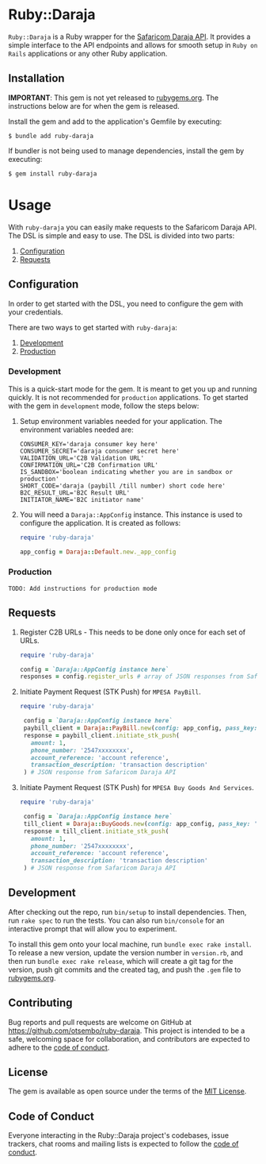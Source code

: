 # Ruby::Daraja

`Ruby::Daraja` is a Ruby wrapper for the [Safaricom Daraja API](https://developer.safaricom.co.ke). It provides a simple interface to the API endpoints and allows for smooth setup in `Ruby on Rails` applications or any other Ruby application.

## Installation

**IMPORTANT**: This gem is not yet released to [rubygems.org](https://rubygems.org). The instructions below are for when the gem is released.

Install the gem and add to the application's Gemfile by executing:

    $ bundle add ruby-daraja

If bundler is not being used to manage dependencies, install the gem by executing:

    $ gem install ruby-daraja

# Usage
With `ruby-daraja` you can easily make requests to the Safaricom Daraja API. The DSL is simple and easy to use. The DSL is divided into two parts:

1. [Configuration](#configuration)
2. [Requests](#requests)

## Configuration
In order to get started with the DSL, you need to configure the gem with your credentials. 

There are two ways to get started with `ruby-daraja`:
1. [Development](#development)
2. [Production](#production)


### Development
This is a quick-start mode for the gem. It is meant to get you up and running quickly. It is not recommended for `production` applications. To get started with the gem in `development` mode, follow the steps below:

1. Setup environment variables needed for your application. The environment variables needed are:
    ```shell
   CONSUMER_KEY='daraja consumer key here'
   CONSUMER_SECRET='daraja consumer secret here'
   VALIDATION_URL='C2B Validation URL'
   CONFIRMATION_URL='C2B Confirmation URL'
   IS_SANDBOX='boolean indicating whether you are in sandbox or production'
   SHORT_CODE='daraja (paybill /till number) short code here'
   B2C_RESULT_URL='B2C Result URL'
   INITIATOR_NAME='B2C initiator name' 
   ```
2. You will need a ```Daraja::AppConfig``` instance. This instance is used to configure the application. It is created as follows:
    ```ruby
    require 'ruby-daraja'
   
    app_config = Daraja::Default.new._app_config
    ```

### Production
`TODO: Add instructions for production mode`

## Requests

1. Register C2B URLs - This needs to be done only once for each set of URLs.
   ```ruby
   require 'ruby-daraja'
   
   config = `Daraja::AppConfig instance here`
   responses = config.register_urls # array of JSON responses from Safaricom Daraja API
   ```

2. Initiate Payment Request (STK Push) for `MPESA PayBill`.
   ```ruby
   require 'ruby-daraja'
   
    config = `Daraja::AppConfig instance here`
    paybill_client = Daraja::PayBill.new(config: app_config, pass_key: 'pass key here')
    response = paybill_client.initiate_stk_push(
      amount: 1,
      phone_number: '2547xxxxxxxx',
      account_reference: 'account reference',
      transaction_description: 'transaction description'
    ) # JSON response from Safaricom Daraja API
   ```

3. Initiate Payment Request (STK Push) for `MPESA Buy Goods And Services`.
   ```ruby
   require 'ruby-daraja'
   
    config = `Daraja::AppConfig instance here`
    till_client = Daraja::BuyGoods.new(config: app_config, pass_key: 'pass key here')
    response = till_client.initiate_stk_push(
      amount: 1,
      phone_number: '2547xxxxxxxx',
      account_reference: 'account reference',
      transaction_description: 'transaction description'
    ) # JSON response from Safaricom Daraja API
   ```



## Development

After checking out the repo, run `bin/setup` to install dependencies. Then, run `rake spec` to run the tests. You can also run `bin/console` for an interactive prompt that will allow you to experiment.

To install this gem onto your local machine, run `bundle exec rake install`. To release a new version, update the version number in `version.rb`, and then run `bundle exec rake release`, which will create a git tag for the version, push git commits and the created tag, and push the `.gem` file to [rubygems.org](https://rubygems.org).

## Contributing

Bug reports and pull requests are welcome on GitHub at https://github.com/otsembo/ruby-daraja. This project is intended to be a safe, welcoming space for collaboration, and contributors are expected to adhere to the [code of conduct](https://github.com/[USERNAME]/ruby-daraja/blob/master/CODE_OF_CONDUCT.md).

## License

The gem is available as open source under the terms of the [MIT License](https://opensource.org/licenses/MIT).

## Code of Conduct

Everyone interacting in the Ruby::Daraja project's codebases, issue trackers, chat rooms and mailing lists is expected to follow the [code of conduct](https://github.com/[USERNAME]/ruby-daraja/blob/master/CODE_OF_CONDUCT.md).
